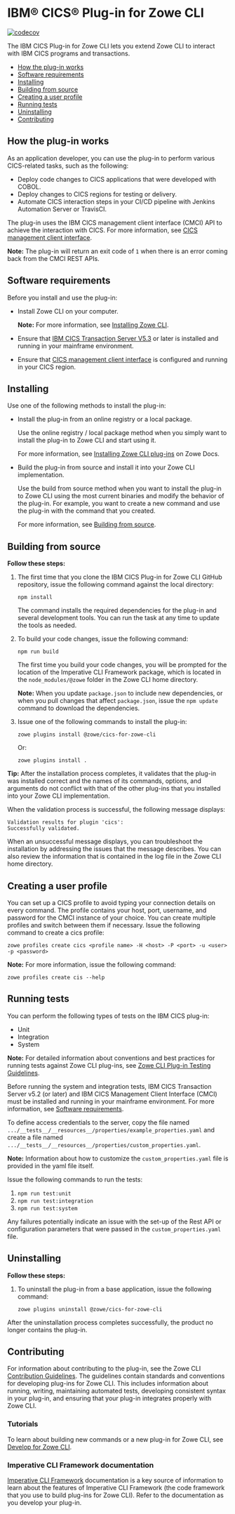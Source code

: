 # IBM® CICS® Plug-in for Zowe CLI

[![codecov](https://codecov.io/gh/zowe/zowe-cli-cics-plugin/branch/master/graph/badge.svg)](https://codecov.io/gh/zowe/zowe-cli-cics-plugin)

The IBM CICS Plug-in for Zowe CLI lets you extend Zowe CLI to interact with IBM CICS programs and transactions.

- [How the plug-in works](#how-the-plug-in-works)
- [Software requirements](#software-requirements)
- [Installing](#installing)
- [Building from source](#building-from-source)
- [Creating a user profile](#creating-a-user-profile)
- [Running tests](#running-tests)
- [Uninstalling](#uninstalling)
- [Contributing](#contributing)

## How the plug-in works

As an application developer, you can use the plug-in to perform various CICS-related tasks, such as the following:

- Deploy code changes to CICS applications that were developed with COBOL.
- Deploy changes to CICS regions for testing or delivery.
- Automate CICS interaction steps in your CI/CD pipeline with Jenkins Automation Server or TravisCI.

The plug-in uses the IBM CICS management client interface (CMCI) API to achieve the interaction with CICS. For more information, see [CICS management client interface](https://www.ibm.com/docs/en/cics-ts/5.6?topic=environment-cics-management-client-interface-cmci).

**Note:** The plug-in will return an exit code of `1` when there is an error coming back from the CMCI REST APIs.

## Software requirements

Before you install and use the plug-in:

- Install Zowe CLI on your computer.

    **Note:** For more information, see [Installing Zowe CLI](https://docs.zowe.org/stable/user-guide/cli-installcli/).

- Ensure that [IBM CICS Transaction Server V5.3](https://www.ibm.com/docs/en/cics-ts/5.3) or later is installed and running in your mainframe environment.

- Ensure that [CICS management client interface](https://www.ibm.com/docs/en/cics-ts/5.6?topic=environment-cics-management-client-interface-cmci) is configured and running in your CICS region.

## Installing

Use one of the following methods to install the plug-in:

- Install the plug-in from an online registry or a local package.

    Use the online registry / local package method when you simply want to install the plug-in to Zowe CLI and start using it.

    For more information, see [Installing Zowe CLI plug-ins](https://docs.zowe.org/stable/user-guide/cli-installplugins/) on Zowe Docs.

- Build the plug-in from source and install it into your Zowe CLI implementation.

    Use the build from source method when you want to install the plug-in to Zowe CLI using the most current binaries and modify the behavior of the plug-in. For example, you want to create a new command and use the plug-in with the command that you created.

    For more information, see [Building from source](#building-from-source).

## Building from source

<!-- TODO When @latest branch of Zowe docs-site exists, we should give users the option to go and read about/install the @latest or the @lts-incremental versions of this plug-in. We can also explain which branches in the repo correspond to which CLI version. -->

**Follow these steps:**

1. The first time that you clone the IBM CICS Plug-in for Zowe CLI GitHub repository, issue the following command against the local directory:

    ```console
    npm install
    ```

    The command installs the required dependencies for the plug-in and several development tools. You can run the task at any time to update the tools as needed.

2. To build your code changes, issue the following command:

    ```console
    npm run build
    ```

    The first time you build your code changes, you will be prompted for the location of the Imperative CLI Framework package, which is located in the `node_modules/@zowe` folder in the Zowe CLI home directory.

    **Note:** When you update `package.json` to include new dependencies, or when you pull changes that affect `package.json`, issue the `npm update` command to download the dependencies.

3. Issue one of the following commands to install the plug-in:

    ```console
    zowe plugins install @zowe/cics-for-zowe-cli
    ```

    Or:

    ```console
    zowe plugins install .
    ```

**Tip:** After the installation process completes, it validates that the plug-in was installed correct and the names of its commands, options, and arguments do not conflict with that of the other plug-ins that you installed into your Zowe CLI implementation.

When the validation process is successful, the following message displays:

```console
Validation results for plugin 'cics':
Successfully validated.
```

When an unsuccessful message displays, you can troubleshoot the installation by addressing the issues that the message describes. You can also review the information that is contained in the log file in the Zowe CLI home directory.

## Creating a user profile

You can set up a CICS profile to avoid typing your connection details on every command. The profile contains your host, port, username, and password for the CMCI instance of your choice. You can create multiple profiles and switch between them if necessary. Issue the following command to create a cics profile:

```console
zowe profiles create cics <profile name> -H <host> -P <port> -u <user> -p <password>
```

**Note:** For more information, issue the following command:

```console
zowe profiles create cis --help
```

## Running tests

You can perform the following types of tests on the IBM CICS plug-in:

- Unit
- Integration
- System

**Note:** For detailed information about conventions and best practices for running tests against Zowe CLI plug-ins, see [Zowe CLI Plug-in Testing Guidelines](https://github.com/zowe/zowe-cli/blob/master/docs/PluginTESTINGGuidelines.md).

Before running the system and integration tests, IBM CICS Transaction Server v5.2 (or later) and IBM CICS Management Client Interface (CMCI) must be installed and running in your mainframe environment. For more information, see [Software requirements](#software-requirements).

To define access credentials to the server, copy the file named `.../__tests__/__resources__/properties/example_properties.yaml` and create a file named `.../__tests__/__resources__/properties/custom_properties.yaml`.

**Note:** Information about how to customize the `custom_properties.yaml` file is provided in the yaml file itself.

Issue the following commands to run the tests:

1. `npm run test:unit`
2. `npm run test:integration`
3. `npm run test:system`

Any failures potentially indicate an issue with the set-up of the Rest API or configuration parameters that were passed in the `custom_properties.yaml` file.

## Uninstalling

**Follow these steps:**

1. To uninstall the plug-in from a base application, issue the following command:

    ```console
    zowe plugins uninstall @zowe/cics-for-zowe-cli
    ```

After the uninstallation process completes successfully, the product no longer contains the plug-in.

## Contributing

For information about contributing to the plug-in, see the Zowe CLI [Contribution Guidelines](CONTRIBUTING.md). The guidelines contain standards and conventions for developing plug-ins for Zowe CLI. This includes information about running, writing, maintaining automated tests, developing consistent syntax in your plug-in, and ensuring that your plug-in integrates properly with Zowe CLI.

### Tutorials

To learn about building new commands or a new plug-in for Zowe CLI, see [Develop for Zowe CLI](https://zowe.github.io/docs-site/latest/extend/extend-cli/cli-devTutorials.html).

### Imperative CLI Framework documentation

[Imperative CLI Framework](https://github.com/zowe/imperative/wiki) documentation is a key source of information to learn about the features of Imperative CLI Framework (the code framework that you use to build plug-ins for Zowe CLI). Refer to the documentation as you develop your plug-in.
